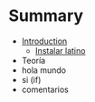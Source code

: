 # Summary

* [Introduction](README.md)
   * [Instalar latino](introduccion/instalar_latino.md)
* Teoría
* hola mundo
* si (if)
* comentarios

